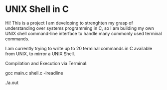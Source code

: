 # UNIX Shell in C

Hi! This is a project I am developing to strenghten my grasp of understanding over systems programming in C, so I am building my own UNIX shell command-line interface to handle many commonly used terminal commands. 

I am currently trying to write up to 20 terminal commands in C available from UNIX, to mirror a UNIX Shell. 

Compilation and Execution via Terminal:

gcc main.c shell.c -lreadline

./a.out

